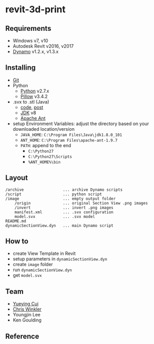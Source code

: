 # revit-3d-print

## Requirements

- Windows v7, v10
- Autodesk Revit v2016, v2017
- [Dynamo](http://dynamobim.org/download/) v1.2.x, v1.3.x

## Installing

- [Git](https://git-scm.com/download/win)
- Python
	- [Python](https://www.python.org/downloads/)  v2.7.x
	- [Pillow](http://www.lfd.uci.edu/~gohlke/pythonlibs/#pillow) v3.4.2
- .svx to .stl (Java)
	- [code](https://github.com/AbFab3D/AbFab3D), [post](https://abfab3d.com/svx-format/)
	- [JDK](http://www.oracle.com/technetwork/java/javase/downloads/jdk8-downloads-2133151.html) v8
	- [Apache Ant](http://ant.apache.org/bindownload.cgi)
- setup Environment Variables: adjust the directory based on your downloaded location/version
	- `JAVA_HOME`: `C:\Program Files\Java\jdk1.8.0_101`
	- `ANT_HOME`: `C:\Program Files\apache-ant-1.9.7`
	- `PATH`: append to the end
		- `C:\Python27`
		- `C:\Python27\Scripts`
		- `%ANT_HOME%\bin`

## Layout

	/archive                 ... archive Dynamo scripts
	/script                  ... python script
	/image                   ... empty output folder
		/origin              ... original Section View .png images
		/invert              ... invert .png images 
		manifest.xml         ... .svx configuration
		model.svx            ... .svx model
	README.md                
	dynamicSectionView.dyn   ... main Dynamo script

## How to

- create View Template in Revit
- setup parameters in `dynamicSectionView.dyn`
- create `image` folder
- run `dynamicSectionView.dyn`
- get `model.svx`

## Team
* [Yueying Cui][1]
* [Chris Winkler][2]
* Youngjin Lee
* Ken Goulding

## Reference

[1]: mailto:ycui@sasaki.com
[2]: mailto:cwinkler@sasaki.com
